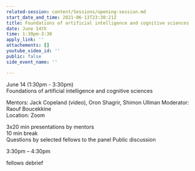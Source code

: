 ```yaml
---
related-session: content/Sessions/opening-session.md
start_date_and_time: 2021-06-13T23:30:21Z
title: Foundations of artificial intelligence and cognitive sciences
date: June 14th
time: 1:30pm-3:30
apply_link: ''
attachements: []
youtube_video_id: ''
public: false
side_event_name: ''

---
```

June 14 (1:30pm - 3:30pm)  
Foundations of artificial intelligence and cognitive sciences

Mentors: Jack Copeland (video), Oron Shagrir, Shimon Ullman Moderator: Raouf Boucekkine  
Location: Zoom

3x20 min presentations by mentors  
10 min break  
Questions by selected fellows to the panel Public discussion

3:30pm – 4:30pm

fellows debrief